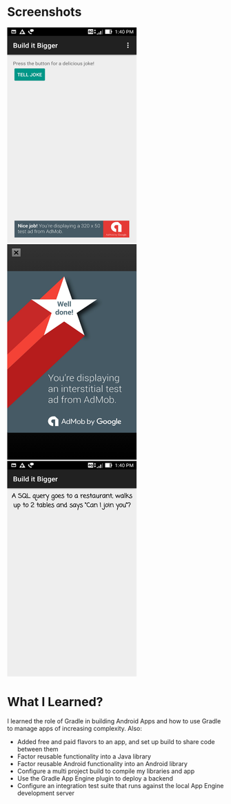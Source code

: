

# Screenshots

<img src="img/Screenshot_2017-03-05-13-40-30.jpg" height="500" width="300">

<img src="img/Screenshot_2017-03-05-13-40-39.jpg" height="500" width="300">

<img src="img/Screenshot_2017-03-05-13-40-43.jpg" height="500" width="300">

# What I Learned?

I learned the role of Gradle in building Android Apps and how to use
Gradle to manage apps of increasing complexity. Also:

* Added free and paid flavors to an app, and set up build to share code between them
* Factor reusable functionality into a Java library
* Factor reusable Android functionality into an Android library
* Configure a multi project build to compile my libraries and app
* Use the Gradle App Engine plugin to deploy a backend
* Configure an integration test suite that runs against the local App Engine development server
